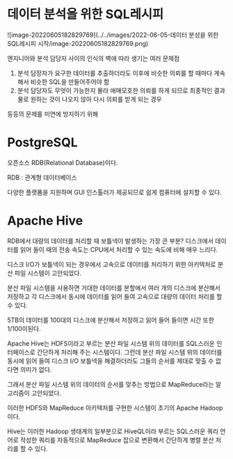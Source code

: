 # 데이터 분석을 위한 SQL레시피

![image-20220605182829769](../../images/2022-06-05-데이터 분성을 위한 SQL레시피 시작/image-20220605182829769.png)

엔지니어와 분석 담당자 사이의 인식의 벽에 따라 생기는 여러 문제점

1. 분석 담장자가 요구한 데이터를 추출하더라도 이후에 비슷한 의뢰를 할 때마다 계속해서 비슷한 SQL을 만들어주어야 함
2. 분석 담당자도 무엇이 가능한지 몰라 애매모호한 의뢰를 하게 되므로 최종적인 결과물로 원하는 것이 나오지 않아 다시 의뢰를 받게 되는 경우

등등의 문제를 미연에 방지하기 위해



# PostgreSQL

오픈소스  RDB(Relational Database)이다.

RDB : 관계형 데이터베이스



다양한 플랫폼을 지원하며  GUI 인스톨러가 제공되므로 쉽게 컴퓨터에 설치할 수 있다.

# Apache Hive

RDB에서 대량의 데이터를 처리할 때 보틀넥이 발생하는 가장 큰 부분?
디스크에서 데이터를 읽어 들이 때의 전송 속도는 CPU에서 처리할 수 있는 속도에 비해 매우 느리다.

디스크 I/O가 보틀넥이 되는 경우에서 고속으로 데이터를 처리하기 위한 아키텍처로 분산 파일 시스템이 고안되었다.

분산 파일 시스템을 사용하면 거대한 데이터를 분할에서 여러 개의 디스크에 분산해서 저장하고 각 디스크에서 동시에 데이터를 읽어 들여 고속으로 대량의 데이터 처리를 할 수 있다.

5TB의 데이터를 100대의 디스크에 분산해서 저장하고 읽어 들어 들이면 시간 또한 1/100이된다.



Apache Hive는 HDFS이라고 부르는 분산 파일 시스템 위의 데이터를 SQL스러운 인터페이스로 간단하게 처리해 주는 시스템이다. 그런데 분산 파일 시스템 위의 데이터를 동시에 읽어 들여 디스크 I/O 보틀넥을 해결하더라도 그들의 순서를 제대로 맞출 수 없다면 의미가 없다.

그래서 분산 파일 시스템 위의 데이터의 순서를 맞추는 방법으로 MapReduce라는 알고리즘이 고안되었다.



이러한 HDFS와 MapReduce 아키텍처를 구현한 시스템이 초기의 Apache Hadoop이다.

Hive는 이러한 Hadoop 생태계의 일부분으로 HiveQL이라 부르는 SQL스러운 쿼리 언어로 작성한 쿼리를 자동적으로 MapReduce 잡으로 변환해서 간단하게 병렬 분산 처리를 할 수 있다. 

